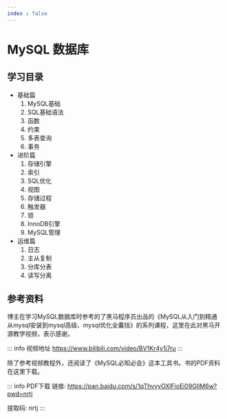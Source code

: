 ```yaml
---
index : false
---
```

# MySQL 数据库

## 学习目录
- 基础篇
    1. MySQL基础
    2. SQL基础语法
    3. 函数
    4. 约束
    5. 多表查询
    6. 事务
- 进阶篇
    1. 存储引擎
    2. 索引
    3. SQL优化
    4. 视图
    5. 存储过程
    6. 触发器
    7. 锁
    8. InnoDB引擎
    9. MySQL管理
- 运维篇
    1. 日志
    2. 主从复制
    3. 分库分表
    4. 读写分离

## 参考资料

博主在学习MySQL数据库时参考的了黑马程序员出品的《MySQL从入门到精通 从mysql安装到mysql高级、mysql优化全囊括》的系列课程，这里在此对黑马开源教学视频，表示感谢。

::: info 视频地址
https://www.bilibili.com/video/BV1Kr4y1i7ru
:::

除了参考视频教程外，还阅读了《MySQL必知必会》这本工具书。书的PDF资料在这里下载。

::: info PDF下载
链接: https://pan.baidu.com/s/1qThvvyOXlFioEi09GIlM6w?pwd=nrtj 

提取码: nrtj 
:::
